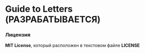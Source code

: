 # Guide to Letters (РАЗРАБАТЫВАЕТСЯ)

### **Лицензия**
**MIT License**, который расположен в текстовом файле **LICENSE**
